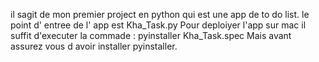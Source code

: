 il sagit de mon premier project en python qui est une app de to do list. le point d' entree de l' app est Kha_Task.py 
Pour deploiyer l'app sur mac il suffit d'executer la commade : pyinstaller Kha_Task.spec 
Mais avant assurez vous d avoir installer pyinstaller.
